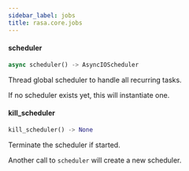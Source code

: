 ```yaml
---
sidebar_label: jobs
title: rasa.core.jobs
---
```


#### scheduler

```python
async scheduler() -> AsyncIOScheduler
```

Thread global scheduler to handle all recurring tasks.

If no scheduler exists yet, this will instantiate one.

#### kill\_scheduler

```python
kill_scheduler() -> None
```

Terminate the scheduler if started.

Another call to `scheduler` will create a new scheduler.

